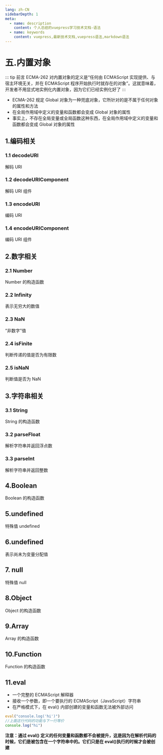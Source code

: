```yaml
---
lang: zh-CN
sidebarDepth: 1
meta:
  - name: description
    content: 个人总结的vuepress学习技术文档-语法
  - name: keywords
    content: vuepress,最新技术文档,vuepress语法,markdown语法
---
```


# 五.内置对象

::: tip 前言
ECMA-262 对内置对象的定义是“任何由 ECMAScript 实现提供、与宿主环境无关，并在 ECMAScript 程序开始执行时就存在的对象”。这就意味着，开发者不用显式地实例化内置对象，因为它们已经实例化好了
:::

- ECMA-262 规定 Global 对象为一种兜底对象，它所针对的是不属于任何对象的属性和方法
- 在全局作用域中定义的变量和函数都会变成 Global 对象的属性
- 事实上，不存在全局变量或全局函数这种东西，在全局作用域中定义的变量和函数都会变成 Global 对象的属性

## 1.编码相关

### 1.1 decodeURI

解码 URI

### 1.2 decodeURIComponent

解码 URI 组件

### 1.3 encodeURI

编码 URI

### 1.4 encodeURIComponent

编码 URI 组件

## 2.数字相关

### 2.1 Number

Number 的构造函数

### 2.2 Infinity

表示无穷大的数值

### 2.3 NaN

“非数字”值

### 2.4 isFinite

判断传递的值是否为有限数

### 2.5 isNaN

判断值是否为 NaN

## 3.字符串相关

### 3.1 String

String 的构造函数

### 3.2 parseFloat

解析字符串并返回浮点数

### 3.3 parseInt

解析字符串并返回整数

## 4.Boolean

Boolean 的构造函数

## 5.undefined

特殊值 undefined

## 6.undefined

表示尚未为变量分配值

## 7. null

特殊值 null

## 8.Object

Object 的构造函数

## 9.Array

Array 的构造函数

## 10.Function

Function 的构造函数

## 11.eval

- 一个完整的 ECMAScript 解释器
- 接收一个参数，即一个要执行的 ECMAScript（JavaScript）字符串
- 在严格模式下，在 eval() 内部创建的变量和函数无法被外部访问

```js
eval("console.log('hi')")
//上面这行代码的功能与下一行等价
console.log("hi")
```

**注意：通过 eval() 定义的任何变量和函数都不会被提升，这是因为在解析代码的时候，它们是被包含在一个字符串中的。它们只是在 eval()执行的时候才会被创建**
